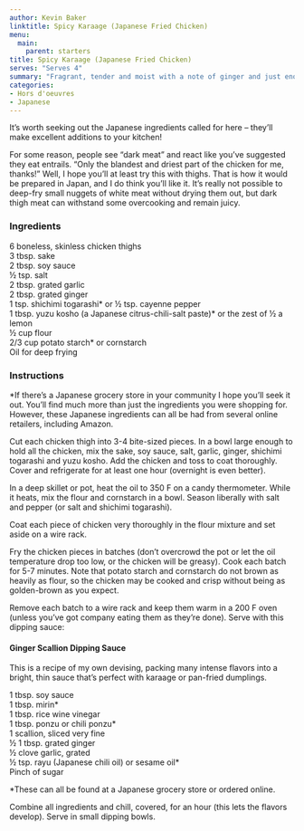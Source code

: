 ```yaml
---
author: Kevin Baker
linktitle: Spicy Karaage (Japanese Fried Chicken)
menu:
  main:
    parent: starters
title: Spicy Karaage (Japanese Fried Chicken)
serves: "Serves 4"
summary: "Fragrant, tender and moist with a note of ginger and just enough heat. Excellent with cold beer as an appetizer or a casual meal.  This can easily be doubled or tripled for a crowd."
categories:
- Hors d'oeuvres 
- Japanese
---
```


It’s worth seeking out the Japanese ingredients called for here – they’ll make excellent additions to your kitchen! 

For some reason, people see “dark meat” and react like you’ve suggested they eat entrails. “Only the blandest and driest part of the chicken for me, thanks!” Well, I hope you’ll at least try this with thighs. That is how it would be prepared in Japan, and I do think you’ll like it. It’s really not possible to deep-fry small nuggets of white meat without drying them out, but dark thigh meat can withstand some overcooking and remain juicy.

### Ingredients

<div class="ingredient-list">

6 boneless, skinless chicken thighs  
3 tbsp. sake  
2 tbsp. soy sauce  
½ tsp. salt  
2 tbsp. grated garlic  
2 tbsp. grated ginger  
1 tsp. shichimi togarashi* or ½ tsp. cayenne pepper  
1 tbsp. yuzu kosho (a Japanese citrus-chili-salt paste)* or the zest of ½ a lemon  
½ cup flour  
2/3 cup potato starch* or cornstarch  
Oil for deep frying     

</div>

### Instructions

*If there’s a Japanese grocery store in your community I hope you’ll seek it out. You’ll find much more than just the ingredients you were shopping for. However, these Japanese ingredients can all be had from several online retailers, including Amazon.

Cut each chicken thigh into 3-4 bite-sized pieces. In a bowl large enough to hold all the chicken, mix the sake, soy sauce, salt, garlic, ginger, shichimi togarashi and yuzu kosho. Add the chicken and toss to coat thoroughly.  Cover and refrigerate for at least one hour (overnight is even better).

In a deep skillet or pot, heat the oil to 350 F on a candy thermometer. While it heats, mix the flour and cornstarch in a bowl. Season liberally with salt and pepper (or salt and shichimi togarashi).

Coat each piece of chicken very thoroughly in the flour mixture and set aside on a wire rack.

Fry the chicken pieces in batches (don’t overcrowd the pot or let the oil temperature drop too low, or the chicken will be greasy). Cook each batch for 5-7 minutes. Note that potato starch and cornstarch do not brown as heavily as flour, so the chicken may be cooked and crisp without being as golden-brown as you expect.

Remove each batch to a wire rack and keep them warm in a 200 F oven (unless you’ve got company eating them as they’re done).  Serve with this dipping sauce:

#### Ginger Scallion Dipping Sauce

This is a recipe of my own devising, packing many intense flavors into a bright, thin sauce that’s perfect with karaage or pan-fried dumplings.

<div class="ingredient-list">

1 tbsp. soy sauce  
1 tbsp. mirin*  
1 tbsp. rice wine vinegar  
1 tbsp. ponzu or chili ponzu*  
1 scallion, sliced very fine  
½ 1 tbsp. grated ginger  
½ clove garlic, grated  
½ tsp. rayu (Japanese chili oil) or sesame oil*  
Pinch of sugar  

*These can all be found at a Japanese grocery store or ordered online.  

</div>

Combine all ingredients and chill, covered, for an hour (this lets the flavors develop). Serve in small dipping bowls.
